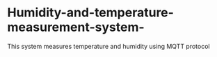 # Humidity-and-temperature-measurement-system-
This system measures temperature and humidity using MQTT protocol 

